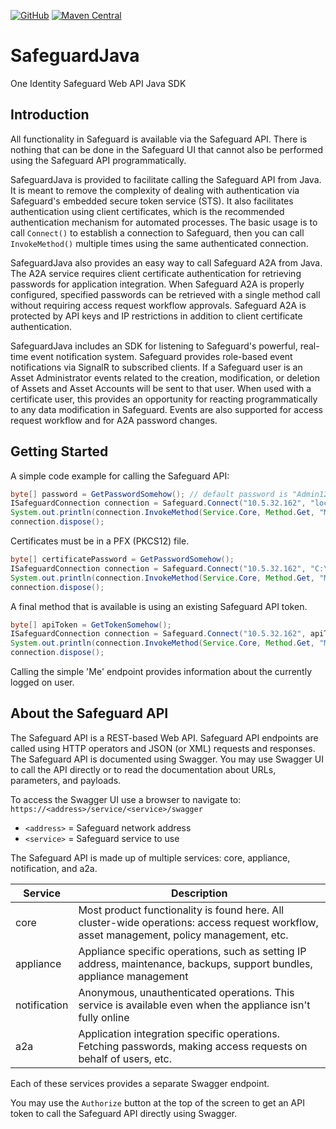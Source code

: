 [![GitHub](https://img.shields.io/github/license/OneIdentity/SafeguardDotNet.svg)](https://github.com/OneIdentity/SafeguardDotNet/blob/master/LICENSE)
[![Maven Central](https://maven-badges.herokuapp.com/maven-central/com.oneidentity.safeguard/safeguardjava/badge.svg)](https://maven-badges.herokuapp.com/maven-central/com.oneidentity.safeguard/safeguard)

# SafeguardJava

One Identity Safeguard Web API Java SDK

## Introduction

All functionality in Safeguard is available via the Safeguard API. There is
nothing that can be done in the Safeguard UI that cannot also be performed
using the Safeguard API programmatically.

SafeguardJava is provided to facilitate calling the Safeguard API from Java.
It is meant to remove the complexity of dealing with authentication via
Safeguard's embedded secure token service (STS). It also facilitates
authentication using client certificates, which is the recommended
authentication mechanism for automated processes. The basic usage is to call
`Connect()` to establish a connection to Safeguard, then you can call
`InvokeMethod()` multiple times using the same authenticated connection.

SafeguardJava also provides an easy way to call Safeguard A2A from Java. The
A2A service requires client certificate authentication for retrieving passwords
for application integration. When Safeguard A2A is properly configured,
specified passwords can be retrieved with a single method call without
requiring access request workflow approvals. Safeguard A2A is protected by
API keys and IP restrictions in addition to client certificate authentication.

SafeguardJava includes an SDK for listening to Safeguard's powerful, real-time
event notification system. Safeguard provides role-based event notifications
via SignalR to subscribed clients. If a Safeguard user is an Asset Administrator
events related to the creation, modification, or deletion of Assets and Asset
Accounts will be sent to that user. When used with a certificate user, this
provides an opportunity for reacting programmatically to any data modification
in Safeguard. Events are also supported for access request workflow and for
A2A password changes.

## Getting Started

A simple code example for calling the Safeguard API:

```Java
byte[] password = GetPasswordSomehow(); // default password is "Admin123"
ISafeguardConnection connection = Safeguard.Connect("10.5.32.162", "local", "Admin", password, null, true);
System.out.println(connection.InvokeMethod(Service.Core, Method.Get, "Me", null, null, null));
connection.dispose();
```

Certificates must be in a PFX (PKCS12) file.

```Java
byte[] certificatePassword = GetPasswordSomehow();
ISafeguardConnection connection = Safeguard.Connect("10.5.32.162", "C:\\cert.pfx", certificatePassword, null, true);
System.out.println(connection.InvokeMethod(Service.Core, Method.Get, "Me", null, null, null));
connection.dispose();
```

A final method that is available is using an existing Safeguard API token.

```Java
byte[] apiToken = GetTokenSomehow();
ISafeguardConnection connection = Safeguard.Connect("10.5.32.162", apiToken, null, true);
System.out.println(connection.InvokeMethod(Service.Core, Method.Get, "Me", null, null, null));
connection.dispose();
```

Calling the simple 'Me' endpoint provides information about the currently logged
on user.

## About the Safeguard API

The Safeguard API is a REST-based Web API. Safeguard API endpoints are called
using HTTP operators and JSON (or XML) requests and responses. The Safeguard API
is documented using Swagger. You may use Swagger UI to call the API directly or
to read the documentation about URLs, parameters, and payloads.

To access the Swagger UI use a browser to navigate to:
`https://<address>/service/<service>/swagger`

- `<address>` = Safeguard network address
- `<service>` = Safeguard service to use

The Safeguard API is made up of multiple services: core, appliance, notification,
and a2a.

|Service|Description|
|-|-|
|core|Most product functionality is found here. All cluster-wide operations: access request workflow, asset management, policy management, etc.|
|appliance|Appliance specific operations, such as setting IP address, maintenance, backups, support bundles, appliance management|
|notification|Anonymous, unauthenticated operations. This service is available even when the appliance isn't fully online|
|a2a|Application integration specific operations. Fetching passwords, making access requests on behalf of users, etc.|

Each of these services provides a separate Swagger endpoint.

You may use the `Authorize` button at the top of the screen to get an API token
to call the Safeguard API directly using Swagger.
